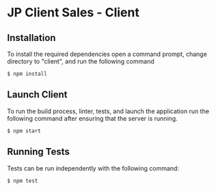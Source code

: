# JP Client Sales - Client

## Installation

To install the required dependencies open a command prompt, change directory to "client", and run the following command

    $ npm install

## Launch Client

To run the build process, linter, tests, and launch the application run the following command after ensuring that the server is running.

    $ npm start

## Running Tests

Tests can be run independently with the following command:

    $ npm test
